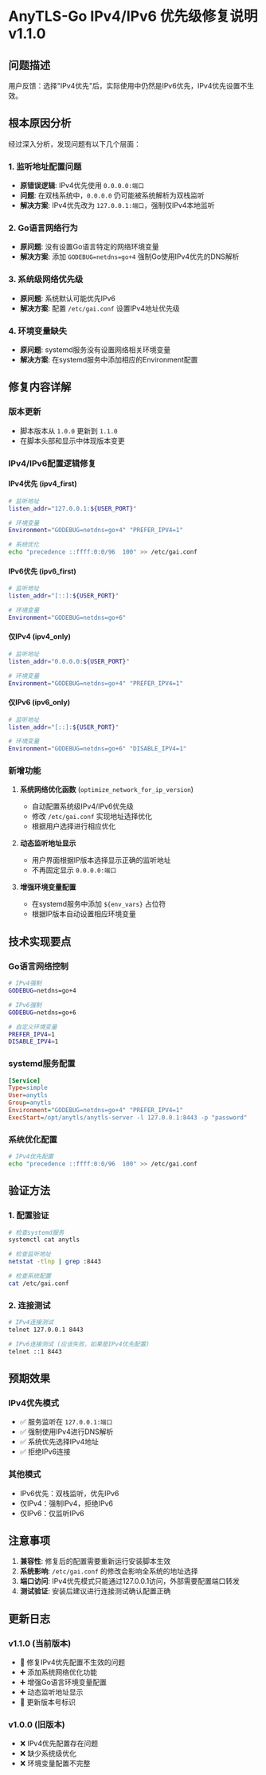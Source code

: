 # AnyTLS-Go IPv4/IPv6 优先级修复说明 v1.1.0

## 问题描述
用户反馈：选择"IPv4优先"后，实际使用中仍然是IPv6优先，IPv4优先设置不生效。

## 根本原因分析
经过深入分析，发现问题有以下几个层面：

### 1. 监听地址配置问题
- **原错误逻辑**: IPv4优先使用 `0.0.0.0:端口`
- **问题**: 在双栈系统中，`0.0.0.0` 仍可能被系统解析为双栈监听
- **解决方案**: IPv4优先改为 `127.0.0.1:端口`，强制仅IPv4本地监听

### 2. Go语言网络行为
- **原问题**: 没有设置Go语言特定的网络环境变量
- **解决方案**: 添加 `GODEBUG=netdns=go+4` 强制Go使用IPv4优先的DNS解析

### 3. 系统级网络优先级
- **原问题**: 系统默认可能优先IPv6
- **解决方案**: 配置 `/etc/gai.conf` 设置IPv4地址优先级

### 4. 环境变量缺失
- **原问题**: systemd服务没有设置网络相关环境变量
- **解决方案**: 在systemd服务中添加相应的Environment配置

## 修复内容详解

### 版本更新
- 脚本版本从 `1.0.0` 更新到 `1.1.0`
- 在脚本头部和显示中体现版本变更

### IPv4/IPv6配置逻辑修复

#### IPv4优先 (ipv4_first)
```bash
# 监听地址
listen_addr="127.0.0.1:${USER_PORT}"

# 环境变量
Environment="GODEBUG=netdns=go+4" "PREFER_IPV4=1"

# 系统优化
echo "precedence ::ffff:0:0/96  100" >> /etc/gai.conf
```

#### IPv6优先 (ipv6_first)
```bash
# 监听地址
listen_addr="[::]:${USER_PORT}"

# 环境变量
Environment="GODEBUG=netdns=go+6"
```

#### 仅IPv4 (ipv4_only)
```bash
# 监听地址
listen_addr="0.0.0.0:${USER_PORT}"

# 环境变量
Environment="GODEBUG=netdns=go+4" "PREFER_IPV4=1"
```

#### 仅IPv6 (ipv6_only)
```bash
# 监听地址
listen_addr="[::]:${USER_PORT}"

# 环境变量
Environment="GODEBUG=netdns=go+6" "DISABLE_IPV4=1"
```

### 新增功能

1. **系统网络优化函数** (`optimize_network_for_ip_version`)
   - 自动配置系统级IPv4/IPv6优先级
   - 修改 `/etc/gai.conf` 实现地址选择优化
   - 根据用户选择进行相应优化

2. **动态监听地址显示**
   - 用户界面根据IP版本选择显示正确的监听地址
   - 不再固定显示 `0.0.0.0:端口`

3. **增强环境变量配置**
   - 在systemd服务中添加 `${env_vars}` 占位符
   - 根据IP版本自动设置相应环境变量

## 技术实现要点

### Go语言网络控制
```bash
# IPv4强制
GODEBUG=netdns=go+4

# IPv6强制
GODEBUG=netdns=go+6

# 自定义环境变量
PREFER_IPV4=1
DISABLE_IPV4=1
```

### systemd服务配置
```ini
[Service]
Type=simple
User=anytls
Group=anytls
Environment="GODEBUG=netdns=go+4" "PREFER_IPV4=1"
ExecStart=/opt/anytls/anytls-server -l 127.0.0.1:8443 -p "password"
```

### 系统优化配置
```bash
# IPv4优先配置
echo "precedence ::ffff:0:0/96  100" >> /etc/gai.conf
```

## 验证方法

### 1. 配置验证
```bash
# 检查systemd服务
systemctl cat anytls

# 检查监听地址
netstat -tlnp | grep :8443

# 检查系统配置
cat /etc/gai.conf
```

### 2. 连接测试
```bash
# IPv4连接测试
telnet 127.0.0.1 8443

# IPv6连接测试 (应该失败，如果是IPv4优先配置)
telnet ::1 8443
```

## 预期效果

### IPv4优先模式
- ✅ 服务监听在 `127.0.0.1:端口`
- ✅ 强制使用IPv4进行DNS解析
- ✅ 系统优先选择IPv4地址
- ✅ 拒绝IPv6连接

### 其他模式
- IPv6优先：双栈监听，优先IPv6
- 仅IPv4：强制IPv4，拒绝IPv6
- 仅IPv6：仅监听IPv6

## 注意事项

1. **兼容性**: 修复后的配置需要重新运行安装脚本生效
2. **系统影响**: `/etc/gai.conf` 的修改会影响全系统的地址选择
3. **端口访问**: IPv4优先模式只能通过127.0.0.1访问，外部需要配置端口转发
4. **测试验证**: 安装后建议进行连接测试确认配置正确

## 更新日志

### v1.1.0 (当前版本)
- 🔧 修复IPv4优先配置不生效的问题
- ➕ 添加系统网络优化功能
- ➕ 增强Go语言环境变量配置
- ➕ 动态监听地址显示
- 📝 更新版本号标识

### v1.0.0 (旧版本)
- ❌ IPv4优先配置存在问题
- ❌ 缺少系统级优化
- ❌ 环境变量配置不完整